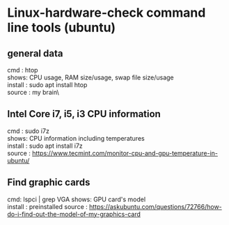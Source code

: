 # Linux-hardware-check command line tools (ubuntu)

## general data
cmd : htop \
shows: CPU usage, RAM size/usage, swap file size/usage\
install : sudo apt install htop\
source : my brain\

## Intel Core i7, i5, i3 CPU information
cmd : sudo i7z \
shows: CPU information including temperatures \
install : sudo apt install i7z \
source : https://www.tecmint.com/monitor-cpu-and-gpu-temperature-in-ubuntu/

## Find graphic cards
cmd: lspci | grep VGA
shows: GPU card's model \
install : preinstalled
source : https://askubuntu.com/questions/72766/how-do-i-find-out-the-model-of-my-graphics-card
